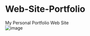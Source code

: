 # Web-Site-Portfolio
My Personal Portfolio Web Site 
<br>
![image](https://github.com/ilhankartal/Web-Site-Portfolio/assets/60729522/408e0c9a-49b3-4140-b5e8-18464775b97c)
